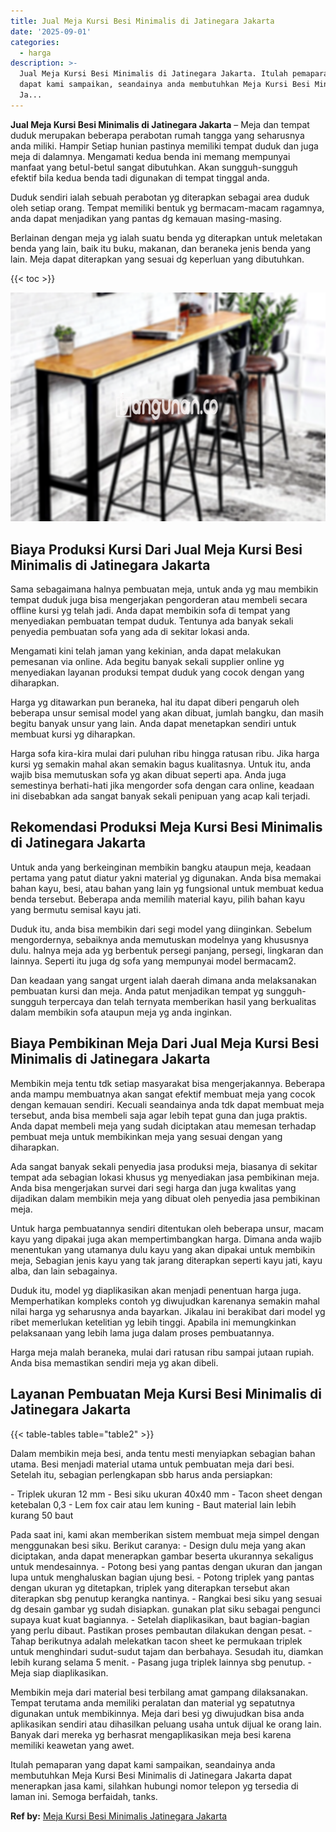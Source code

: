 ```yaml
---
title: Jual Meja Kursi Besi Minimalis di Jatinegara Jakarta
date: '2025-09-01'
categories:
  - harga
description: >-
  Jual Meja Kursi Besi Minimalis di Jatinegara Jakarta. Itulah pemaparan yang
  dapat kami sampaikan, seandainya anda membutuhkan Meja Kursi Besi Minimalis di
  Ja...
---
```


**Jual Meja Kursi Besi Minimalis di Jatinegara Jakarta** – Meja dan tempat duduk merupakan beberapa perabotan rumah tangga yang seharusnya anda miliki. Hampir Setiap hunian pastinya memiliki tempat duduk dan juga meja di dalamnya. Mengamati kedua benda ini memang mempunyai manfaat yang betul-betul sangat dibutuhkan. Akan sungguh-sungguh efektif bila kedua benda tadi digunakan di tempat tinggal anda.

Duduk sendiri ialah sebuah perabotan yg diterapkan sebagai area duduk oleh setiap orang. Tempat memiliki bentuk yg bermacam-macam ragamnya, anda dapat menjadikan yang pantas dg kemauan masing-masing.

Berlainan dengan meja yg ialah suatu benda yg diterapkan untuk meletakan benda yang lain, baik itu buku, makanan, dan beraneka jenis benda yang lain. Meja dapat diterapkan yang sesuai dg keperluan yang dibutuhkan.

{{< toc >}}

![Jual Meja Kursi Besi Minimalis di Jatinegara Jakarta](/images/jual-meja-besi-murah11.png)

## Biaya Produksi Kursi Dari Jual Meja Kursi Besi Minimalis di Jatinegara Jakarta

Sama sebagaimana halnya pembuatan meja, untuk anda yg mau membikin tempat duduk juga bisa mengerjakan pengorderan atau membeli secara offline kursi yg telah jadi. Anda dapat membikin sofa di tempat yang menyediakan pembuatan tempat duduk. Tentunya ada banyak sekali penyedia pembuatan sofa yang ada di sekitar lokasi anda.

Mengamati kini telah jaman yang kekinian, anda dapat melakukan pemesanan via online. Ada begitu banyak sekali supplier online yg menyediakan layanan produksi tempat duduk yang cocok dengan yang diharapkan.

Harga yg ditawarkan pun beraneka, hal itu dapat diberi pengaruh oleh beberapa unsur semisal model yang akan dibuat, jumlah bangku, dan masih begitu banyak unsur yang lain. Anda dapat menetapkan sendiri untuk membuat kursi yg diharapkan.

Harga sofa kira-kira mulai dari puluhan ribu hingga ratusan ribu. Jika harga kursi yg semakin mahal akan semakin bagus kualitasnya. Untuk itu, anda wajib bisa memutuskan sofa yg akan dibuat seperti apa. Anda juga semestinya berhati-hati jika mengorder sofa dengan cara online, keadaan ini disebabkan ada sangat banyak sekali penipuan yang acap kali terjadi.

## Rekomendasi Produksi Meja Kursi Besi Minimalis di Jatinegara Jakarta

Untuk anda yang berkeinginan membikin bangku ataupun meja, keadaan pertama yang patut diatur yakni material yg digunakan. Anda bisa memakai bahan kayu, besi, atau bahan yang lain yg fungsional untuk membuat kedua benda tersebut. Beberapa anda memilih material kayu, pilih bahan kayu yang bermutu semisal kayu jati.

Duduk itu, anda bisa membikin dari segi model yang diinginkan. Sebelum mengordernya, sebaiknya anda memutuskan modelnya yang khususnya dulu. halnya meja ada yg berbentuk persegi panjang, persegi, lingkaran dan lainnya. Seperti itu juga dg sofa yang mempunyai model bermacam2.

Dan keadaan yang sangat urgent ialah daerah dimana anda melaksanakan pembuatan kursi dan meja. Anda patut menjadikan tempat yg sungguh-sungguh terpercaya dan telah ternyata memberikan hasil yang berkualitas dalam membikin sofa ataupun meja yg anda inginkan.

## Biaya Pembikinan Meja Dari Jual Meja Kursi Besi Minimalis di Jatinegara Jakarta

Membikin meja tentu tdk setiap masyarakat bisa mengerjakannya. Beberapa anda mampu membuatnya akan sangat efektif membuat meja yang cocok dengan kemauan sendiri. Kecuali seandainya anda tdk dapat membuat meja tersebut, anda bisa membeli saja agar lebih tepat guna dan juga praktis. Anda dapat membeli meja yang sudah diciptakan atau memesan terhadap pembuat meja untuk membikinkan meja yang sesuai dengan yang diharapkan.

Ada sangat banyak sekali penyedia jasa produksi meja, biasanya di sekitar tempat ada sebagian lokasi khusus yg menyediakan jasa pembikinan meja. Anda bisa mengerjakan survei dari segi harga dan juga kwalitas yang dijadikan dalam membikin meja yang dibuat oleh penyedia jasa pembikinan meja.

Untuk harga pembuatannya sendiri ditentukan oleh beberapa unsur, macam kayu yang dipakai juga akan mempertimbangkan harga. Dimana anda wajib menentukan yang utamanya dulu kayu yang akan dipakai untuk membikin meja, Sebagian jenis kayu yang tak jarang diterapkan seperti kayu jati, kayu alba, dan lain sebagainya.

Duduk itu, model yg diaplikasikan akan menjadi penentuan harga juga. Memperhatikan kompleks contoh yg diwujudkan karenanya semakin mahal nilai harga yg seharusnya anda bayarkan. Jikalau ini berakibat dari model yg ribet memerlukan ketelitian yg lebih tinggi. Apabila ini memungkinkan pelaksanaan yang lebih lama juga dalam proses pembuatannya.

Harga meja malah beraneka, mulai dari ratusan ribu sampai jutaan rupiah. Anda bisa memastikan sendiri meja yg akan dibeli.

## Layanan Pembuatan Meja Kursi Besi Minimalis di Jatinegara Jakarta

{{< table-tables table="table2" >}}

Dalam membikin meja besi, anda tentu mesti menyiapkan sebagian bahan utama. Besi menjadi material utama untuk pembuatan meja dari besi. Setelah itu, sebagian perlengkapan sbb harus anda persiapkan:

\- Triplek ukuran 12 mm - Besi siku ukuran 40x40 mm - Tacon sheet dengan ketebalan 0,3 - Lem fox cair atau lem kuning - Baut material lain lebih kurang 50 baut

Pada saat ini, kami akan memberikan sistem membuat meja simpel dengan menggunakan besi siku. Berikut caranya: - Design dulu meja yang akan diciptakan, anda dapat menerapkan gambar beserta ukurannya sekaligus untuk mendesainnya. - Potong besi yang pantas dengan ukuran dan jangan lupa untuk menghaluskan bagian ujung besi. - Potong triplek yang pantas dengan ukuran yg ditetapkan, triplek yang diterapkan tersebut akan diterapkan sbg penutup kerangka nantinya. - Rangkai besi siku yang sesuai dg desain gambar yg sudah disiapkan. gunakan plat siku sebagai pengunci supaya kuat kuat bagiannya. - Setelah diaplikasikan, baut bagian-bagian yang perlu dibaut. Pastikan proses pembautan dilakukan dengan pesat. - Tahap berikutnya adalah melekatkan tacon sheet ke permukaan triplek untuk menghindari sudut-sudut tajam dan berbahaya. Sesudah itu, diamkan lebih kurang selama 5 menit. - Pasang juga triplek lainnya sbg penutup. - Meja siap diaplikasikan.

Membikin meja dari material besi terbilang amat gampang dilaksanakan. Tempat terutama anda memiliki peralatan dan material yg sepatutnya digunakan untuk membikinnya. Meja dari besi yg diwujudkan bisa anda aplikasikan sendiri atau dihasilkan peluang usaha untuk dijual ke orang lain. Banyak dari mereka yg berhasrat mengaplikasikan meja besi karena memiliki keawetan yang awet.

Itulah pemaparan yang dapat kami sampaikan, seandainya anda membutuhkan Meja Kursi Besi Minimalis di Jatinegara Jakarta dapat menerapkan jasa kami, silahkan hubungi nomor telepon yg tersedia di laman ini. Semoga berfaidah, tanks.

**Ref by:** [Meja Kursi Besi Minimalis Jatinegara Jakarta](https://id.wikipedia.org/wiki/Meja)
